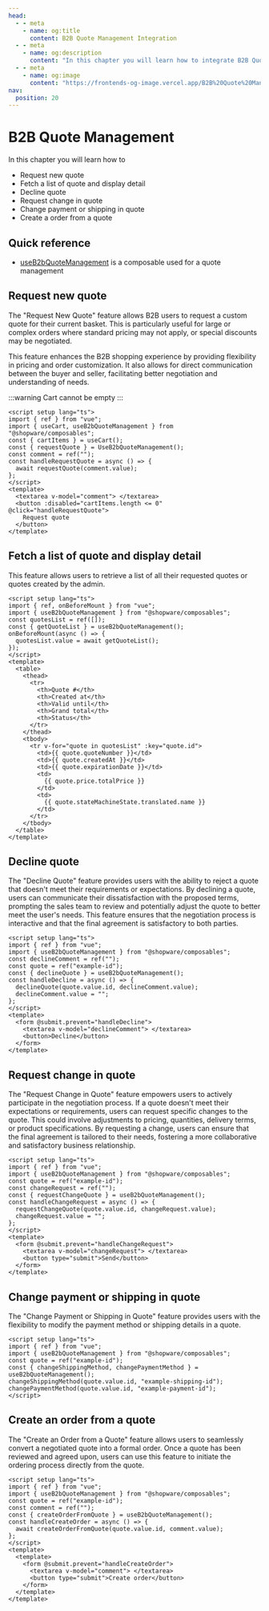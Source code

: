 ```yaml
---
head:
  - - meta
    - name: og:title
      content: B2B Quote Management Integration
  - - meta
    - name: og:description
      content: "In this chapter you will learn how to integrate B2B Quote Management."
  - - meta
    - name: og:image
      content: "https://frontends-og-image.vercel.app/B2B%20Quote%20Management.png?fontSize=120px"
nav:
  position: 20
---
```


# B2B Quote Management

In this chapter you will learn how to

- Request new quote
- Fetch a list of quote and display detail
- Decline quote
- Request change in quote
- Change payment or shipping in quote
- Create a order from a quote

## Quick reference

- [useB2bQuoteManagement](/packages/composables.html#useb2bquotemanagement) is a composable used for a quote management

## Request new quote

The "Request New Quote" feature allows B2B users to request a custom quote for their current basket. This is particularly useful for large or complex orders where standard pricing may not apply, or special discounts may be negotiated.

This feature enhances the B2B shopping experience by providing flexibility in pricing and order customization. It also allows for direct communication between the buyer and seller, facilitating better negotiation and understanding of needs.

:::warning
Cart cannot be empty
:::

```vue
<script setup lang="ts">
import { ref } from "vue";
import { useCart, useB2bQuoteManagement } from "@shopware/composables";
const { cartItems } = useCart();
const { requestQuote } = UseB2bQuoteManagement();
const comment = ref("");
const handleRequestQuote = async () => {
  await requestQuote(comment.value);
};
</script>
<template>
  <textarea v-model="comment"> </textarea>
  <button :disabled="cartItems.length <= 0" @click="handleRequestQuote">
    Request quote
  </button>
</template>
```

## Fetch a list of quote and display detail

This feature allows users to retrieve a list of all their requested quotes or quotes created by the admin.

```vue
<script setup lang="ts">
import { ref, onBeforeMount } from "vue";
import { useB2bQuoteManagement } from "@shopware/composables";
const quotesList = ref([]);
const { getQuoteList } = useB2bQuoteManagement();
onBeforeMount(async () => {
  quotesList.value = await getQuoteList();
});
</script>
<template>
  <table>
    <thead>
      <tr>
        <th>Quote #</th>
        <th>Created at</th>
        <th>Valid until</th>
        <th>Grand total</th>
        <th>Status</th>
      </tr>
    </thead>
    <tbody>
      <tr v-for="quote in quotesList" :key="quote.id">
        <td>{{ quote.quoteNumber }}</td>
        <td>{{ quote.createdAt }}</td>
        <td>{{ quote.expirationDate }}</td>
        <td>
          {{ quote.price.totalPrice }}
        </td>
        <td>
          {{ quote.stateMachineState.translated.name }}
        </td>
      </tr>
    </tbody>
  </table>
</template>
```

## Decline quote

The "Decline Quote" feature provides users with the ability to reject a quote that doesn't meet their requirements or expectations. By declining a quote, users can communicate their dissatisfaction with the proposed terms, prompting the sales team to review and potentially adjust the quote to better meet the user's needs. This feature ensures that the negotiation process is interactive and that the final agreement is satisfactory to both parties.

```vue
<script setup lang="ts">
import { ref } from "vue";
import { useB2bQuoteManagement } from "@shopware/composables";
const declineComment = ref("");
const quote = ref("example-id");
const { declineQuote } = useB2bQuoteManagement();
const handleDecline = async () => {
  declineQuote(quote.value.id, declineComment.value);
  declineComment.value = "";
};
</script>
<template>
  <form @submit.prevent="handleDecline">
    <textarea v-model="declineComment"> </textarea>
    <button>Decline</button>
  </form>
</template>
```

## Request change in quote

The "Request Change in Quote" feature empowers users to actively participate in the negotiation process. If a quote doesn't meet their expectations or requirements, users can request specific changes to the quote. This could involve adjustments to pricing, quantities, delivery terms, or product specifications. By requesting a change, users can ensure that the final agreement is tailored to their needs, fostering a more collaborative and satisfactory business relationship.

```vue
<script setup lang="ts">
import { ref } from "vue";
import { useB2bQuoteManagement } from "@shopware/composables";
const quote = ref("example-id");
const changeRequest = ref("");
const { requestChangeQuote } = useB2bQuoteManagement();
const handleChangeRequest = async () => {
  requestChangeQuote(quote.value.id, changeRequest.value);
  changeRequest.value = "";
};
</script>
<template>
  <form @submit.prevent="handleChangeRequest">
    <textarea v-model="changeRequest"> </textarea>
    <button type="submit">Send</button>
  </form>
</template>
```

## Change payment or shipping in quote

The "Change Payment or Shipping in Quote" feature provides users with the flexibility to modify the payment method or shipping details in a quote.

```vue
<script setup lang="ts">
import { ref } from "vue";
import { useB2bQuoteManagement } from "@shopware/composables";
const quote = ref("example-id");
const { changeShippingMethod, changePaymentMethod } = useB2bQuoteManagement();
changeShippingMethod(quote.value.id, "example-shipping-id");
changePaymentMethod(quote.value.id, "example-payment-id");
</script>
```

## Create an order from a quote

The "Create an Order from a Quote" feature allows users to seamlessly convert a negotiated quote into a formal order. Once a quote has been reviewed and agreed upon, users can use this feature to initiate the ordering process directly from the quote.

```vue
<script setup lang="ts">
import { ref } from "vue";
import { useB2bQuoteManagement } from "@shopware/composables";
const quote = ref("example-id");
const comment = ref("");
const { createOrderFromQuote } = useB2bQuoteManagement();
const handleCreateOrder = async () => {
  await createOrderFromQuote(quote.value.id, comment.value);
};
</script>
<template>
  <template>
    <form @submit.prevent="handleCreateOrder">
      <textarea v-model="comment"> </textarea>
      <button type="submit">Create order</button>
    </form>
  </template>
</template>
```
